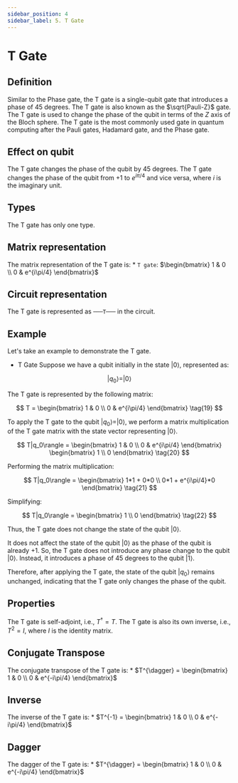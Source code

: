 ```yaml
---
sidebar_position: 4
sidebar_label: 5. T Gate
---
```


# T Gate

## Definition
Similar to the Phase gate, the T gate is a single-qubit gate that introduces a phase of 45 degrees. The T gate is also known as the $\sqrt{Pauli-Z}$ gate. The T gate is used to change the phase of the qubit in terms of the $Z$ axis of the Bloch sphere. 
The T gate is the most commonly used gate in quantum computing after the Pauli gates, Hadamard gate, and the Phase gate.

## Effect on qubit
The T gate changes the phase of the qubit by 45 degrees. The T gate changes the phase of the qubit from $+1$ to $e^{i\pi/4}$ and vice versa, where $i$ is the imaginary unit. 

## Types
The T gate has only one type.

## Matrix representation
The matrix representation of the T gate is:
    * `T gate`: $\begin{bmatrix} 1 & 0 \\ 0 & e^{i\pi/4} \end{bmatrix}$

## Circuit representation
The T gate is represented as ` ───T─── ` in the circuit.

## Example

Let's take an example to demonstrate the T gate.


*   T Gate
Suppose we have a qubit initially in the state $|0\rangle$, represented as:

$$
|q_0\rangle = |0\rangle
\tag{18}
$$

The T gate is represented by the following matrix:

$$
T = \begin{bmatrix} 1 & 0 \\ 0 & e^{i\pi/4} \end{bmatrix}
\tag{19}
$$

To apply the T gate to the qubit $|q_0\rangle = |0\rangle$, we perform a matrix multiplication of the T gate matrix with the state vector representing $|0\rangle$.

$$
T|q_0\rangle = \begin{bmatrix} 1 & 0 \\ 0 & e^{i\pi/4} \end{bmatrix} \begin{bmatrix} 1 \\ 0 \end{bmatrix}
\tag{20}
$$

Performing the matrix multiplication:

$$
T|q_0\rangle = \begin{bmatrix} 1*1 + 0*0 \\ 0*1 + e^{i\pi/4}*0 \end{bmatrix}
\tag{21}
$$

Simplifying:

$$
T|q_0\rangle = \begin{bmatrix} 1 \\ 0 \end{bmatrix}
\tag{22}
$$

Thus, the T gate does not change the state of the qubit $|0\rangle$.

It does not affect the state of the qubit $|0\rangle$ as the phase of the qubit is already $+1$. So, the T gate does not introduce any phase change to the qubit $|0\rangle$. Instead, it introduces a phase of $45$ degrees to the qubit $|1\rangle$.

Therefore, after applying the T gate, the state of the qubit $|q_0\rangle$ remains unchanged, indicating that the T gate only changes the phase of the qubit.

## Properties
The T gate is self-adjoint, i.e., $T^{\dagger} = T$. The T gate is also its own inverse, i.e., $T^2 = I$, where $I$ is the identity matrix.

## Conjugate Transpose
The conjugate transpose of the T gate is:
    * $T^{\dagger} = \begin{bmatrix} 1 & 0 \\ 0 & e^{-i\pi/4} \end{bmatrix}$

## Inverse
The inverse of the T gate is:
    * $T^{-1} = \begin{bmatrix} 1 & 0 \\ 0 & e^{-i\pi/4} \end{bmatrix}$

## Dagger
The dagger of the T gate is:
    * $T^{\dagger} = \begin{bmatrix} 1 & 0 \\ 0 & e^{-i\pi/4} \end{bmatrix}$
